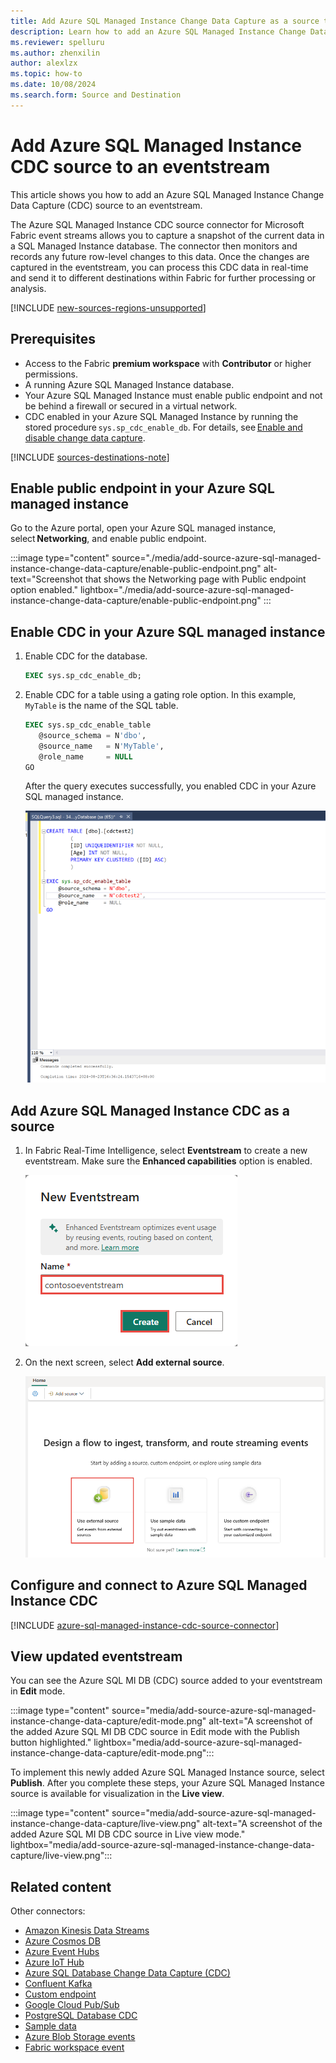 ```yaml
---
title: Add Azure SQL Managed Instance Change Data Capture as a source to eventstream
description: Learn how to add an Azure SQL Managed Instance Change Data Capture (CDC) source to an eventstream.
ms.reviewer: spelluru
ms.author: zhenxilin
author: alexlzx
ms.topic: how-to
ms.date: 10/08/2024
ms.search.form: Source and Destination
---
```


# Add Azure SQL Managed Instance CDC source to an eventstream

This article shows you how to add an Azure SQL Managed Instance Change Data Capture (CDC) source to an eventstream. 

The Azure SQL Managed Instance CDC source connector for Microsoft Fabric event streams allows you to capture a snapshot of the current data in a SQL Managed Instance database. The connector then monitors and records any future row-level changes to this data. Once the changes are captured in the eventstream, you can process this CDC data in real-time and send it to different destinations within Fabric for further processing or analysis.

[!INCLUDE [new-sources-regions-unsupported](./includes/new-sources-regions-unsupported.md)]

## Prerequisites

- Access to the Fabric **premium workspace** with **Contributor** or higher permissions.
- A running Azure SQL Managed Instance database. 
- Your Azure SQL Managed Instance must enable public endpoint and not be behind a firewall or secured in a virtual network. 
- CDC enabled in your Azure SQL Managed Instance by running the stored procedure `sys.sp_cdc_enable_db`. For details, see [Enable and disable change data capture](/sql/relational-databases/track-changes/enable-and-disable-change-data-capture-sql-server). 


[!INCLUDE [sources-destinations-note](./includes/sources-destinations-note.md)]


## Enable public endpoint in your Azure SQL managed instance 

Go to the Azure portal, open your Azure SQL managed instance, select **Networking**, and enable public endpoint.

:::image type="content" source="./media/add-source-azure-sql-managed-instance-change-data-capture/enable-public-endpoint.png" alt-text="Screenshot that shows the Networking page with Public endpoint option enabled." lightbox="./media/add-source-azure-sql-managed-instance-change-data-capture/enable-public-endpoint.png" :::

## Enable CDC in your Azure SQL managed instance

1. Enable CDC for the database.     
        
   ```sql
   EXEC sys.sp_cdc_enable_db; 
   ```
2. Enable CDC for a table using a gating role option. In this example, `MyTable` is the name of the SQL table. 

    ```sql            
    EXEC sys.sp_cdc_enable_table 
       @source_schema = N'dbo', 
       @source_name   = N'MyTable', 
       @role_name     = NULL 
    GO 
    ```

    After the query executes successfully, you enabled CDC in your Azure SQL managed instance. 

   ![A screenshot of showing cdc has enabled.](media/add-source-azure-sql-managed-instance-change-data-capture/enable-cdc.png)

## Add Azure SQL Managed Instance CDC as a source

1. In Fabric Real-Time Intelligence, select **Eventstream** to create a new eventstream. Make sure the **Enhanced capabilities** option is enabled.

   ![A screenshot of creating a new eventstream.](media/external-sources/new-eventstream.png)

1. On the next screen, select **Add external source**.

   ![A screenshot of selecting Add external source.](media/external-sources/add-external-source.png)

## Configure and connect to Azure SQL Managed Instance CDC

[!INCLUDE [azure-sql-managed-instance-cdc-source-connector](./includes/azure-sql-managed-instance-cdc-source-connector.md)]

## View updated eventstream
You can see the Azure SQL MI DB (CDC) source added to your eventstream in **Edit** mode.

:::image type="content" source="media/add-source-azure-sql-managed-instance-change-data-capture/edit-mode.png" alt-text="A screenshot of the added Azure SQL MI DB CDC source in Edit mode with the Publish button highlighted." lightbox="media/add-source-azure-sql-managed-instance-change-data-capture/edit-mode.png":::

To implement this newly added Azure SQL Managed Instance source, select **Publish**. After you complete these steps, your Azure SQL Managed Instance source is available for visualization in the **Live view**.

:::image type="content" source="media/add-source-azure-sql-managed-instance-change-data-capture/live-view.png" alt-text="A screenshot of the added Azure SQL MI DB CDC source in Live view mode." lightbox="media/add-source-azure-sql-managed-instance-change-data-capture/live-view.png":::


## Related content

Other connectors:

- [Amazon Kinesis Data Streams](add-source-amazon-kinesis-data-streams.md)
- [Azure Cosmos DB](add-source-azure-cosmos-db-change-data-capture.md)
- [Azure Event Hubs](add-source-azure-event-hubs.md)
- [Azure IoT Hub](add-source-azure-iot-hub.md)
- [Azure SQL Database Change Data Capture (CDC)](add-source-azure-sql-database-change-data-capture.md)
- [Confluent Kafka](add-source-confluent-kafka.md)
- [Custom endpoint](add-source-custom-app.md)
- [Google Cloud Pub/Sub](add-source-google-cloud-pub-sub.md) 
- [PostgreSQL Database CDC](add-source-postgresql-database-change-data-capture.md)
- [Sample data](add-source-sample-data.md)
- [Azure Blob Storage events](add-source-azure-blob-storage.md)
- [Fabric workspace event](add-source-fabric-workspace.md)
